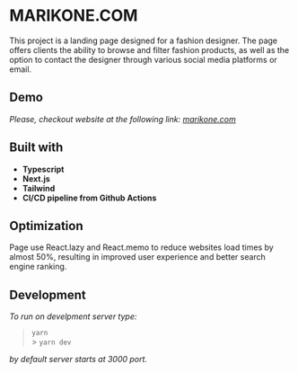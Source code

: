 # MARIKONE.COM

This project is a landing page designed for a fashion designer. The page offers clients the ability to browse and filter fashion products, as well as the option to contact the designer through various social media platforms or email.

## Demo

_Please, checkout website at the following link: [marikone.com](https://marikone.com)_

## Built with

- **Typescript**
- **Next.js**
- **Tailwind**
- **CI/CD pipeline from Github Actions**

## Optimization

Page use React.lazy and React.memo to reduce websites load times by almost 50%, resulting in improved user experience and better search engine ranking.

## Development

_To run on develpment server type:_

> `yarn`<br> > `yarn dev`

_by default server starts at 3000 port._
